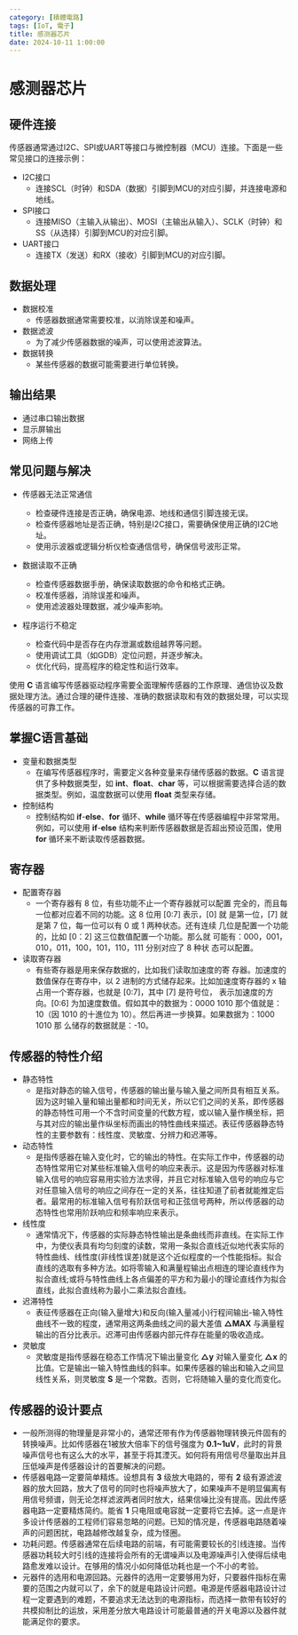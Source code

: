 ```yaml
---
category: [積體電路]
tags: [IoT, 電子]
title: 感测器芯片
date: 2024-10-11 1:00:00
---
```


<style>
  table {
    width: 100%
    }
  td {
    vertical-align: center;
    text-align: center;
  }
  table.inputT{
    margin: 10px;
    width: auto;
    margin-left: auto;
    margin-right: auto;
    border: none;
  }
  input{
    text-align: center;
    padding: 0px 10px;
  }
  iframe{
    width: 100%;
    display: block;
    border-style:none;
  }
</style>

# 感测器芯片

## 硬件连接

传感器通常通过I2C、SPI或UART等接口与微控制器（MCU）连接。下面是一些常见接口的连接示例：

 - I2C接口
    - 连接SCL（时钟）和SDA（数据）引脚到MCU的对应引脚，并连接电源和地线。
 - SPI接口
    - 连接MISO（主输入从输出）、MOSI（主输出从输入）、SCLK（时钟）和SS（从选择）引脚到MCU的对应引脚。
 - UART接口
    - 连接TX（发送）和RX（接收）引脚到MCU的对应引脚。


## 数据处理

 - 数据校准
    - 传感器数据通常需要校准，以消除误差和噪声。
 - 数据滤波
    - 为了减少传感器数据的噪声，可以使用滤波算法。
 - 数据转换
    - 某些传感器的数据可能需要进行单位转换。

## 输出结果

 - 通过串口输出数据
 - 显示屏输出
 - 网络上传

## 常见问题与解决

 - 传感器无法正常通信
    - 检查硬件连接是否正确，确保电源、地线和通信引脚连接无误。
    - 检查传感器地址是否正确，特别是I2C接口，需要确保使用正确的I2C地址。
    - 使用示波器或逻辑分析仪检查通信信号，确保信号波形正常。

 - 数据读取不正确
    - 检查传感器数据手册，确保读取数据的命令和格式正确。
    - 校准传感器，消除误差和噪声。
    - 使用滤波器处理数据，减少噪声影响。
 - 程序运行不稳定
    - 检查代码中是否存在内存泄漏或数组越界等问题。
    - 使用调试工具（如GDB）定位问题，并逐步解决。
    - 优化代码，提高程序的稳定性和运行效率。

使用 **C** 语言编写传感器驱动程序需要全面理解传感器的工作原理、通信协议及数据处理方法。通过合理的硬件连接、准确的数据读取和有效的数据处理，可以实现传感器的可靠工作。

## 掌握C语言基础

 - 变量和数据类型
    - 在编写传感器程序时，需要定义各种变量来存储传感器的数据。**C** 语言提供了多种数据类型，如 **int**、**float**、**char** 等，可以根据需要选择合适的数据类型。例如，温度数据可以使用 **float** 类型来存储。
 - 控制结构
    - 控制结构如 **if**-**else**、**for** 循环、**while** 循环等在传感器编程中非常常用。例如，可以使用 **if**-**else** 结构来判断传感器数据是否超出预设范围，使用 **for** 循环来不断读取传感器数据。



## 寄存器

 - 配置寄存器
    - 一个寄存器有 8 位，有些功能不止一个寄存器就可以配置 完全的，而且每一位都对应着不同的功能。这 8 位用 [0:7] 表示，[0] 就 是第一位，[7] 就是第 7 位，每一位可以有 0 或 1 两种状态。还有连续 几位是配置一个功能的，比如 [0：2] 这三位数值配置一个功能。那么就 可能有：000，001，010，011，100，101，110，111 分别对应了 8 种状 态可以配置。
 - 读取寄存器
    - 有些寄存器是用来保存数据的，比如我们读取加速度的寄 存器。加速度的数值保存在寄存中，以 2 进制的方式储存起来。比如加速度寄存器的 x 轴占用一个寄存器，也就是 [0:7]，其中 [7] 是符号位， 表示加速度的方向。[0:6] 为加速度数值。假如其中的数据为：0000 1010 那个值就是：10（因 1010 的十進位为 10）。然后再进一步换算。如果数据为：1000 1010 那 么储存的数据就是：-10。


## 传感器的特性介绍

 - 静态特性
    - 是指对静态的输入信号，传感器的输出量与输入量之间所具有相互关系。因为这时输入量和输出量都和时间无关，所以它们之间的关系，即传感器的静态特性可用一个不含时间变量的代数方程，或以输入量作横坐标，把与其对应的输出量作纵坐标而画出的特性曲线来描述。表征传感器静态特性的主要参数有：线性度、灵敏度、分辨力和迟滞等。
 - 动态特性
    - 是指传感器在输入变化时，它的输出的特性。在实际工作中，传感器的动态特性常用它对某些标准输入信号的响应来表示。这是因为传感器对标准输入信号的响应容易用实验方法求得，并且它对标准输入信号的响应与它对任意输入信号的响应之间存在一定的关系，往往知道了前者就能推定后者。最常用的标准输入信号有阶跃信号和正弦信号两种，所以传感器的动态特性也常用阶跃响应和频率响应来表示。
 - 线性度
    - 通常情况下，传感器的实际静态特性输出是条曲线而非直线。在实际工作中，为使仪表具有均匀刻度的读数，常用一条拟合直线近似地代表实际的特性曲线、线性度(非线性误差)就是这个近似程度的一个性能指标。拟合直线的选取有多种方法。如将零输入和满量程输出点相连的理论直线作为拟合直线;或将与特性曲线上各点偏差的平方和为最小的理论直线作为拟合直线，此拟合直线称为最小二乘法拟合直线。
 - 迟滞特性
    - 表征传感器在正向(输入量增大)和反向(输入量减小)行程间输出-输入特性曲线不一致的程度，通常用这两条曲线之间的最大差值 **△MAX** 与满量程输出的百分比表示。迟滞可由传感器内部元件存在能量的吸收造成。
 - 灵敏度
    - 灵敏度是指传感器在稳态工作情况下输出量变化 **△y** 对输入量变化 **△x** 的比值。它是输出一输入特性曲线的斜率。如果传感器的输出和输入之间显线性关系，则灵敏度 **S** 是一个常数。否则，它将随输入量的变化而变化。

## ​传感器的设计要点

- 一般所测得的物理量是非常小的，通常还带有作为传感器物理转换元件固有的转换噪声。比如传感器在1被放大倍率下的信号强度为 **0.1~1uV**，此时的背景噪声信号也有这么大的水平，甚至于将其湮灭。如何将有用信号尽量取出并且压低噪声是传感器设计的首要解决的问题。
 - 传感器电路一定要简单精炼。设想具有 **3** 级放大电路的，带有 **2** 级有源滤波器的放大回路，放大了信号的同时也将噪声放大了，如果噪声不是明显偏离有用信号频谱，则无论怎样滤波两者同时放大，结果信噪比没有提高。因此传感器电路一定要精炼简约。能省 **1** 只电阻或电容就一定要将它去掉。这一点是许多设计传感器的工程师们容易忽略的问题。已知的情况是，传感器电路随着噪声的问题困扰，电路越修改越复杂，成为怪圈。
- 功耗问题。传感器通常在后续电路的前端，有可能需要较长的引线连接。当传感器功耗较大时引线的连接将会所有的无谓噪声以及电源噪声引入使得后续电路愈发难以设计。在够用的情况小如何降低功耗也是一个不小的考验。
 - 元器件的选用和电源回路。元器件的选用一定要够用为好，只要器件指标在需要的范围之内就可以了，余下的就是电路设计问题。电源是传感器电路设计过程一定要遇到的难题，不要追求无法达到的电源指标，而选择一款带有较好的共模抑制比的运放，采用差分放大电路设计可能最普通的开关电源以及器件就能满足你的要求。




